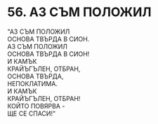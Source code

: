 # 56. АЗ СЪМ ПОЛОЖИЛ  
  
"АЗ СЪМ ПОЛОЖИЛ  
ОСНОВА ТВЪРДА В СИОН.  
АЗ СЪМ ПОЛОЖИЛ  
ОСНОВА ТВЪРДА В СИОН!  
И КАМЪК  
КРАЙЪГЪЛЕН, ОТБРАН,  
ОСНОВА ТВЪРДА,  
НЕПОКЛАТИМА.  
И КАМЪК  
КРАЙЪГЪЛЕН, ОТБРАН!  
КОЙТО ПОВЯРВА -  
ЩЕ СЕ СПАСИ!"  


<DownloadsButton pdf="/pdf/56-az-sym-polozhil.pdf" />

<DownloadChordsButton pdf="/chords/56-az-sym-polozhil_akord.pdf"/>
